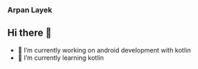 ### Arpan Layek

## Hi there 👋

- 🔭 I’m currently working on android development with kotlin 
- 🌱 I’m currently learning kotlin
